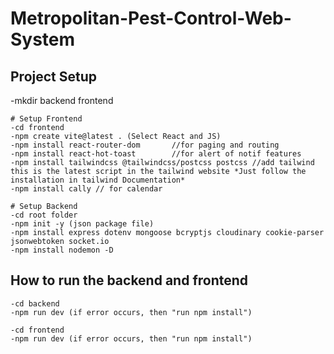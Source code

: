 # Metropolitan-Pest-Control-Web-System


## Project Setup
-mkdir backend frontend

    # Setup Frontend
    -cd frontend
    -npm create vite@latest . (Select React and JS)
    -npm install react-router-dom       //for paging and routing
    -npm install react-hot-toast        //for alert of notif features
    -npm install tailwindcss @tailwindcss/postcss postcss //add tailwind this is the latest script in the tailwind website *Just follow the installation in tailwind Documentation*
    -npm install cally // for calendar

    # Setup Backend
    -cd root folder
    -npm init -y (json package file)
    -npm install express dotenv mongoose bcryptjs cloudinary cookie-parser jsonwebtoken socket.io
    -npm install nodemon -D



## How to run the backend and frontend
    -cd backend
    -npm run dev (if error occurs, then "run npm install")

    -cd frontend
    -npm run dev (if error occurs, then "run npm install")